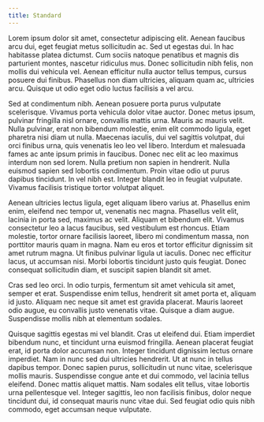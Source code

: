 ```yaml
---
title: Standard
---
```



Lorem ipsum dolor sit amet, consectetur adipiscing elit. Aenean faucibus arcu dui, eget feugiat metus sollicitudin ac. Sed ut egestas dui. In hac habitasse platea dictumst. Cum sociis natoque penatibus et magnis dis parturient montes, nascetur ridiculus mus. Donec sollicitudin nibh felis, non mollis dui vehicula vel. Aenean efficitur nulla auctor tellus tempus, cursus posuere dui finibus. Phasellus non diam ultricies, aliquam quam ac, ultricies arcu. Quisque ut odio eget odio luctus facilisis a vel arcu.

Sed at condimentum nibh. Aenean posuere porta purus vulputate scelerisque. Vivamus porta vehicula dolor vitae auctor. Donec metus ipsum, pulvinar fringilla nisl ornare, convallis mattis urna. Mauris ac mauris velit. Nulla pulvinar, erat non bibendum molestie, enim elit commodo ligula, eget pharetra nisi diam ut nulla. Maecenas iaculis, dui vel sagittis volutpat, dui orci finibus urna, quis venenatis leo leo vel libero. Interdum et malesuada fames ac ante ipsum primis in faucibus. Donec nec elit ac leo maximus interdum non sed lorem. Nulla pretium non sapien in hendrerit. Nulla euismod sapien sed lobortis condimentum. Proin vitae odio ut purus dapibus tincidunt. In vel nibh est. Integer blandit leo in feugiat vulputate. Vivamus facilisis tristique tortor volutpat aliquet.

Aenean ultricies lectus ligula, eget aliquam libero varius at. Phasellus enim enim, eleifend nec tempor ut, venenatis nec magna. Phasellus velit elit, lacinia in porta sed, maximus ac velit. Aliquam et bibendum elit. Vivamus consectetur leo a lacus faucibus, sed vestibulum est rhoncus. Etiam molestie, tortor ornare facilisis laoreet, libero mi condimentum massa, non porttitor mauris quam in magna. Nam eu eros et tortor efficitur dignissim sit amet rutrum magna. Ut finibus pulvinar ligula ut iaculis. Donec nec efficitur lacus, ut accumsan nisi. Morbi lobortis tincidunt justo quis feugiat. Donec consequat sollicitudin diam, et suscipit sapien blandit sit amet.

Cras sed leo orci. In odio turpis, fermentum sit amet vehicula sit amet, semper et erat. Suspendisse enim tellus, hendrerit sit amet porta et, aliquam id justo. Aliquam nec neque sit amet est gravida placerat. Mauris laoreet odio augue, eu convallis justo venenatis vitae. Quisque a diam augue. Suspendisse mollis nibh at elementum sodales.

Quisque sagittis egestas mi vel blandit. Cras ut eleifend dui. Etiam imperdiet bibendum nunc, et tincidunt urna euismod fringilla. Aenean placerat feugiat erat, id porta dolor accumsan non. Integer tincidunt dignissim lectus ornare imperdiet. Nam in nunc sed dui ultricies hendrerit. Ut at nunc in tellus dapibus tempor. Donec sapien purus, sollicitudin ut nunc vitae, scelerisque mollis mauris. Suspendisse congue ante et dui commodo, vel lacinia tellus eleifend. Donec mattis aliquet mattis. Nam sodales elit tellus, vitae lobortis urna pellentesque vel. Integer sagittis, leo non facilisis finibus, dolor neque tincidunt dui, id consequat mauris nunc vitae dui. Sed feugiat odio quis nibh commodo, eget accumsan neque vulputate.
